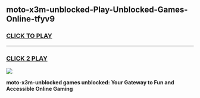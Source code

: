 
## moto-x3m-unblocked-Play-Unblocked-Games-Online-tfyv9
<h3>
<a href="https://premium76.site?title=moto-x3m-unblocked&ref=25A">CLICK TO PLAY</a></h3>
<hr>

<h3>
<a href="https://premium76.site?title=moto-x3m-unblocked&ref=25A">CLICK 2 PLAY</a>
  
</h3>

<a href="https://premium76.site?title=moto-x3m-unblocked&ref=25A"><img src="https://clearcache.store/games.png"></a>


**moto-x3m-unblocked games unblocked: Your Gateway to Fun and Accessible Online Gaming**
